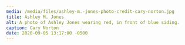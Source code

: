 ```yaml
---
media: /media/files/ashley-m.-jones-photo-credit-cary-norton.jpg
title: Ashley M. Jones
alt: A photo of Ashley Jones wearing red, in front of blue siding.
caption: Cary Norton
date: 2020-09-05 13:17:00 -0500
---
```

